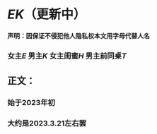 # *EK*（更新中）
#### 声明：因保证不侵犯他人隐私权本文用字母代替人名
### 女主*E* 男主*K* 女主闺蜜*H* 男主前同桌*T*
## 正文：
### 始于2023年初
### 大约是2023.3.21左右罢
